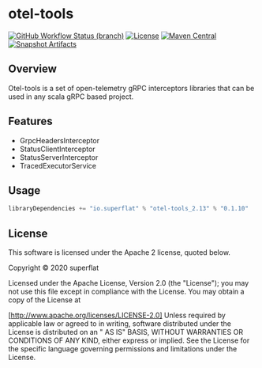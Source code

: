 # otel-tools
[![GitHub Workflow Status (branch)](https://img.shields.io/github/actions/workflow/status/super-flat/scala-otel-tools/publish.yml?branch=main&style=flat-square)](https://github.com/super-flat/scala-otel-tools/actions/workflows/publish.yml)
[![License](https://img.shields.io/badge/License-Apache%202.0-blue.svg)](https://opensource.org/licenses/Apache-2.0)
[![Maven Central](https://maven-badges.herokuapp.com/maven-central/io.superflat/otel-tools_2.13/badge.svg)]((https://maven-badges.herokuapp.com/maven-central/io.superflat/otel-tools_2.13))
[![Snapshot Artifacts][Badge-SonatypeSnapshots]][Link-SonatypeSnapshots]

## Overview
Otel-tools is a set of open-telemetry gRPC interceptors libraries that can be used in any scala gRPC based project.

## Features

- GrpcHeadersInterceptor
- StatusClientInterceptor
- StatusServerInterceptor
- TracedExecutorService

## Usage
```scala
libraryDependencies += "io.superflat" % "otel-tools_2.13" % "0.1.10"
```

## License

This software is licensed under the Apache 2 license, quoted below.

Copyright © 2020 superflat

Licensed under the Apache License, Version 2.0 (the "License"); you may not use this file except in compliance with the
License. You may obtain a copy of the License at

[http://www.apache.org/licenses/LICENSE-2.0]
Unless required by applicable law or agreed to in writing, software distributed under the License is distributed on an "
AS IS" BASIS, WITHOUT WARRANTIES OR CONDITIONS OF ANY KIND, either express or implied. See the License for the specific
language governing permissions and limitations under the License.

[Link-SonatypeSnapshots]: https://oss.sonatype.org/content/repositories/snapshots/io/superflat/otel-tools_2.13/ "Sonatype Snapshots"

[Badge-SonatypeSnapshots]: https://img.shields.io/nexus/s/https/oss.sonatype.org/io.superflat/otel-tools_2.13.svg "Sonatype Snapshots"
